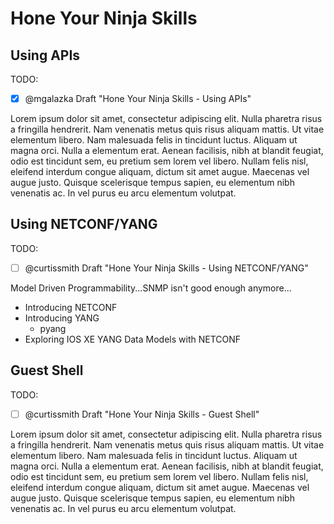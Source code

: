 # Hone Your Ninja Skills

## Using APIs

TODO:

- [x] @mgalazka Draft "Hone Your Ninja Skills - Using APIs"

Lorem ipsum dolor sit amet, consectetur adipiscing elit. Nulla pharetra risus a fringilla hendrerit. Nam venenatis metus quis risus aliquam mattis. Ut vitae elementum libero. Nam malesuada felis in tincidunt luctus. Aliquam ut magna orci. Nulla a elementum erat. Aenean facilisis, nibh at blandit feugiat, odio est tincidunt sem, eu pretium sem lorem vel libero. Nullam felis nisl, eleifend interdum congue aliquam, dictum sit amet augue. Maecenas vel augue justo. Quisque scelerisque tempus sapien, eu elementum nibh venenatis ac. In vel purus eu arcu elementum volutpat.

## Using NETCONF/YANG

TODO:

- [ ] @curtissmith Draft "Hone Your Ninja Skills - Using NETCONF/YANG"

Model Driven Programmability...SNMP isn't good enough anymore...

* Introducing NETCONF
* Introducing YANG
    * pyang
* Exploring IOS XE YANG Data Models with NETCONF

## Guest Shell

TODO:

- [ ] @curtissmith Draft "Hone Your Ninja Skills - Guest Shell"

Lorem ipsum dolor sit amet, consectetur adipiscing elit. Nulla pharetra risus a fringilla hendrerit. Nam venenatis metus quis risus aliquam mattis. Ut vitae elementum libero. Nam malesuada felis in tincidunt luctus. Aliquam ut magna orci. Nulla a elementum erat. Aenean facilisis, nibh at blandit feugiat, odio est tincidunt sem, eu pretium sem lorem vel libero. Nullam felis nisl, eleifend interdum congue aliquam, dictum sit amet augue. Maecenas vel augue justo. Quisque scelerisque tempus sapien, eu elementum nibh venenatis ac. In vel purus eu arcu elementum volutpat.
